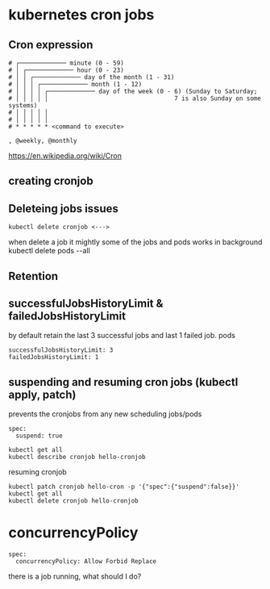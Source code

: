 # kubernetes cron jobs

## Cron expression

```
# ┌───────────── minute (0 - 59)
# │ ┌───────────── hour (0 - 23)
# │ │ ┌───────────── day of the month (1 - 31)
# │ │ │ ┌───────────── month (1 - 12)
# │ │ │ │ ┌───────────── day of the week (0 - 6) (Sunday to Saturday;
# │ │ │ │ │                                   7 is also Sunday on some systems)
# │ │ │ │ │
# │ │ │ │ │
# * * * * * <command to execute>
```

    , @weekly, @monthly

https://en.wikipedia.org/wiki/Cron

## creating cronjob

## Deleteing jobs issues

```
kubectl delete cronjob <--->
```

when delete a job it mightly some of the jobs and pods works in background
kubectl delete pods --all

## Retention

## successfulJobsHistoryLimit & failedJobsHistoryLimit

by default retain the last 3 successful jobs and last 1 failed job.
pods

```
successfulJobsHistoryLimit: 3
failedJobsHistoryLimit: 1
```

## suspending and resuming cron jobs (kubectl apply, patch)

prevents the cronjobs from any new scheduling jobs/pods

```
spec:
  suspend: true
```

```
kubectl get all
kubectl describe cronjob hello-cronjob
```

resuming cronjob

```
kubectl patch cronjob hello-cron -p '{"spec":{"suspend":false}}'
kubectl get all
kubectl delete cronjob hello-cronjob
```

# concurrencyPolicy

```
spec:
  concurrencyPolicy: Allow Forbid Replace
```

there is a job running, what should I do?
